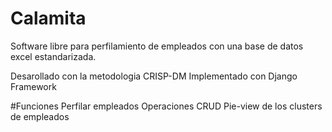# Calamita

Software libre para perfilamiento de empleados con una base de datos excel estandarizada.

Desarollado con la metodologia CRISP-DM
Implementado con Django Framework



#Funciones
Perfilar empleados
Operaciones CRUD
Pie-view de los clusters de empleados



